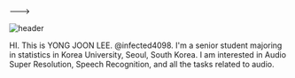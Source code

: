 --->

![header](https://capsule-render.vercel.app/api?type=soft&color=auto&height=200&section=header&text=Yong%20Joon%20Lee&desc=Researcher&descAlignY=70&fontSize=60&animation=twinkling)


HI. This is YONG JOON LEE. @infected4098. 
I'm a senior student majoring in statistics in Korea University, Seoul, South Korea. I am interested in Audio Super Resolution, Speech Recognition, and all the tasks related to audio. 


